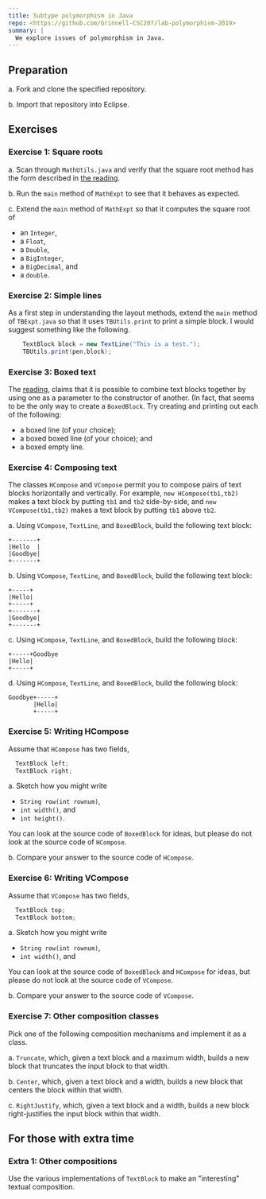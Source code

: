 ```yaml
---
title: Subtype polymorphism in Java
repo: <https://github.com/Grinnell-CSC207/lab-polymorphism-2019>
summary: |
  We explore issues of polymorphism in Java.
---
```

Preparation
-----------

a. Fork and clone the specified repository.

b. Import that repository into Eclipse.

Exercises
---------

### Exercise 1: Square roots

a. Scan through `MathUtils.java` and verify that the square root
method has the form described in [the
reading](../readings/polymorphism.html).

b. Run the `main` method of `MathExpt` to see that it behaves as
expected.

c. Extend the `main` method of `MathExpt` so that it computes the
square root of

* an `Integer`, 
* a `Float`, 
* a `Double`, 
* a `BigInteger`, 
* a `BigDecimal`, and
* a `double`.

### Exercise 2: Simple lines

As a first step in understanding the layout methods, extend the
`main` method of `TBExpt.java` so that it uses `TBUtils.print` to
print a simple block.   I would suggest something like the following.

```java
    TextBlock block = new TextLine("This is a test.");
    TBUtils.print(pen,block);
```

### Exercise 3: Boxed text

The [reading](../readings/polymorphism.html), claims that it is
possible to combine text blocks together by using one as a parameter
to the constructor of another.  (In fact, that seems to be the only
way to create a `BoxedBlock`.  Try creating and printing out each
of the following:

* a boxed line (of your choice);
* a boxed boxed line (of your choice); and
* a boxed empty line.

### Exercise 4: Composing text

The classes `HCompose` and `VCompose` permit you
to compose pairs of text blocks horizontally and vertically.  For
example, `new HCompose(tb1,tb2)` makes a text block by
putting `tb1` and `tb2` side-by-side, and
`new VCompose(tb1,tb2)` makes a text block by putting
`tb1` above `tb2`.

a. Using `VCompose`, `TextLine`, and
`BoxedBlock`, build the following text block:

```text
+-------+
|Hello  |
|Goodbye|
+-------+
```

b. Using `VCompose`, `TextLine`, and
`BoxedBlock`, build the following text block:

```text
+-----+
|Hello|
+-----+
+-------+
|Goodbye|
+-------+
```

c. Using `HCompose`, `TextLine`, and
`BoxedBlock`, build the following block:

```text
+-----+Goodbye
|Hello|
+-----+
```

d. Using `HCompose`, `TextLine`, and
`BoxedBlock`, build the following block:

```text
Goodbye+-----+
       |Hello|
       +-----+
```

### Exercise 5: Writing HCompose

Assume that `HCompose` has two fields, 

```java
  TextBlock left;
  TextBlock right;
```

a. Sketch how you might write 

* `String row(int rownum)`,
* `int width()`, and
* `int height()`.

You can look at the source code of `BoxedBlock` for ideas,
but please do not look at the source code of `HCompose`.

b. Compare your answer to the source code of `HCompose`.

### Exercise 6: Writing VCompose

Assume that `VCompose` has two fields, 

```java
  TextBlock top;
  TextBlock bottom;
```

a. Sketch how you might write 

* `String row(int rownum)`,
* `int width()`, and

You can look at the source code of `BoxedBlock` and
`HCompose` for ideas, but please do not look at the source
code of `VCompose`.

b. Compare your answer to the source code of `VCompose`.

### Exercise 7: Other composition classes

Pick one of the following composition mechanisms and implement it as a
class.

a. `Truncate`, which, given a text block and a maximum width,
builds a new block that truncates the input block to that width.

b. `Center`, which, given a text block and a width, builds
a new block that centers the block within that width.

c. `RightJustify`, which, given a text block and a width, builds a
new block right-justifies the input block within that width.

For those with extra time
-------------------------

### Extra 1: Other compositions

Use the various implementations of `TextBlock` to make an
"interesting" textual composition.  

